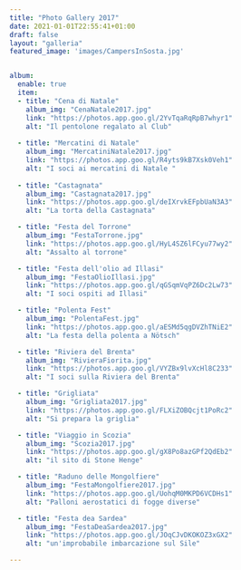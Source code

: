 ```yaml
---
title: "Photo Gallery 2017"
date: 2021-01-01T22:55:41+01:00
draft: false
layout: "galleria"
featured_image: 'images/CampersInSosta.jpg'


album:
  enable: true
  item:
  - title: "Cena di Natale"
    album_img: "CenaNatale2017.jpg"
    link: "https://photos.app.goo.gl/2YvTqaRqRpB7whyr1"
    alt: "Il pentolone regalato al Club"
  
  - title: "Mercatini di Natale"
    album_img: "MercatiniNatale2017.jpg"
    link: "https://photos.app.goo.gl/R4yts9kB7Xsk0Veh1"
    alt: "I soci ai mercatini di Natale "
  
  - title: "Castagnata"
    album_img: "Castagnata2017.jpg"
    link: "https://photos.app.goo.gl/deIXrvkEFpbUaN3A3"
    alt: "La torta della Castagnata"

  - title: "Festa del Torrone"
    album_img: "FestaTorrone.jpg"
    link: "https://photos.app.goo.gl/HyL4SZ6lFCyu77wy2"
    alt: "Assalto al torrone"

  - title: "Festa dell'olio ad Illasi"
    album_img: "FestaOlioIllasi.jpg"
    link: "https://photos.app.goo.gl/qGSqmVqPZ6Dc2Lw73"
    alt: "I soci ospiti ad Illasi"

  - title: "Polenta Fest"
    album_img: "PolentaFest.jpg"
    link: "https://photos.app.goo.gl/aESMd5qgDVZhTNiE2"
    alt: "La festa della polenta a Nötsch"

  - title: "Riviera del Brenta"
    album_img: "RivieraFiorita.jpg"
    link: "https://photos.app.goo.gl/VYZBx9lvXcHl8C233"
    alt: "I soci sulla Riviera del Brenta"

  - title: "Grigliata"
    album_img: "Grigliata2017.jpg"
    link: "https://photos.app.goo.gl/FLXiZOBQcjt1PoRc2"
    alt: "Si prepara la griglia"

  - title: "Viaggio in Scozia"
    album_img: "Scozia2017.jpg"
    link: "https://photos.app.goo.gl/gX8Po8azGPf2QdEb2"
    alt: "il sito di Stone Henge"

  - title: "Raduno delle Mongolfiere"
    album_img: "FestaMongolfiere2017.jpg"
    link: "https://photos.app.goo.gl/UohqM0MKPD6VCDHs1"
    alt: "Palloni aerostatici di fogge diverse"

  - title: "Festa dea Sardea"
    album_img: "FestaDeaSardea2017.jpg"
    link: "https://photos.app.goo.gl/JOqCJvDKOKOZ3xGX2"
    alt: "un'improbabile imbarcazione sul Sile"

---
```

